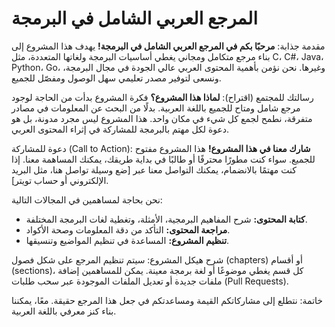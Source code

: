 # المرجع العربي الشامل في البرمجة

مقدمة جذابة:
**مرحبًا بكم في المرجع العربي الشامل في البرمجة!**
يهدف هذا المشروع إلى بناء مرجع متكامل ومجاني يغطي أساسيات البرمجة ولغاتها المتعددة، مثل C، C#، Java، Python، Go، وغيرها. نحن نؤمن بأهمية المحتوى العربي عالي الجودة في مجال البرمجة، ونسعى لتوفير مصدر تعليمي سهل الوصول ومفصّل للجميع.

رسالتك للمجتمع (اقتراح):
**لماذا هذا المشروع؟**
فكرة المشروع بدأت من الحاجة لوجود مرجع شامل ومتاح للجميع باللغة العربية. بدلًا من البحث عن المعلومات في مصادر متفرقة، نطمح لجمع كل شيء في مكان واحد. هذا المشروع ليس مجرد مدونة، بل هو دعوة لكل مهتم بالبرمجة للمشاركة في إثراء المحتوى العربي.

دعوة للمشاركة (Call to Action):
**شارك معنا في هذا المشروع!**
هذا المشروع مفتوح للجميع. سواء كنت مطورًا محترفًا أو طالبًا في بداية طريقك، يمكنك المساهمة معنا. إذا كنت مهتمًا بالانضمام، يمكنك التواصل معنا عبر [ضع وسيلة تواصل هنا، مثل البريد الإلكتروني أو حساب تويتر].

نحن بحاجة لمساهمين في المجالات التالية:
* **كتابة المحتوى:** شرح المفاهيم البرمجية، الأمثلة، وتغطية لغات البرمجة المختلفة.
* **مراجعة المحتوى:** التأكد من دقة المعلومات وصحة الأكواد.
* **تنظيم المشروع:** المساعدة في تنظيم المواضيع وتنسيقها.

شرح هيكل المشروع:
سيتم تنظيم المرجع على شكل فصول (chapters) أو أقسام (sections)، كل قسم يغطي موضوعًا أو لغة برمجة معينة.  يمكن للمساهمين إضافة ملفات جديدة أو تعديل الملفات الموجودة عبر سحب طلبات (Pull Requests).

خاتمة:
نتطلع إلى مشاركاتكم القيمة ومساعدتكم في جعل هذا المرجع حقيقة. معًا، يمكننا بناء كنز معرفي باللغة العربية.

